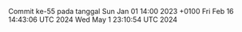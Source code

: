 Commit ke-55 pada tanggal Sun Jan 01 14:00 2023 +0100
Fri Feb 16 14:43:06 UTC 2024
Wed May  1 23:10:54 UTC 2024
